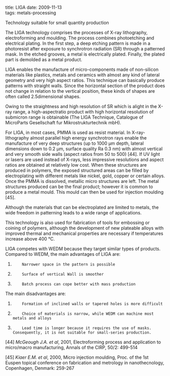 title: LIGA
date: 2009-11-13  
tags: metals-processing

Technology suitable for small quantity production

The LIGA technology comprises the processes of X-ray lithography, electroforming and moulding. The process combines photoetching and electrical plating. In the first step, a deep etching pattern is made in a photoresist after exposure to synchrotron radiation (SR) through a patterned mask. In the etched grooves, a metal is electrically plated. Finally, the plated part is demolded as a metal product.

LIGA enables the manufacture of micro-components made of non-silicon materials like plastics, metals and ceramics with almost any kind of lateral geometry and very high aspect ratios. This technique can basically produce patterns with straight walls. Since the horizontal section of the product does not change in relation to the vertical position, these kinds of shapes are often called 2.5­dimensional shapes.

Owing to the straightness and high resolution of SR which is alight in the X-ray range, a high-aspect­ratio product with high horizontal resolution of submicron range is obtainable (The LIGA Technique, Catalogue of MicroParts Gesellschaft fur Mikrostrukturtechnik mbH).

For LIGA, in most cases, PMMA is used as resist material. In X-ray-lithography almost parallel high energy synchrotron rays enable the manufacture of very deep structures (up to 1000 µm depth, lateral dimensions down to 0.2 µm, surface quality Ra 0.3 nm) with almost vertical and very smooth side walls (aspect ratios from 50 to 500) [44]. If UV light or lasers are used instead of X-rays, less impressive resolutions and aspect ratios are obtained at relatively low cost. When these structures are produced in polymers, the exposed structured areas can be filled by electroplating with different metals like nickel, gold, copper or certain alloys. Once the PMMA is dissolved, metallic micro structures are left. The metal structures produced can be the final product; however it is common to produce a metal mould. This mould can then be used for injection moulding [45].

Although the materials that can be electroplated are limited to metals, the wide freedom in patterning leads to a wide range of applications.

This technology is also used for fabrication of tools for embossing or coining of polymers, although the development of new plateable alloys with improved thermal and mechanical properties are necessary if temperatures increase above 400 °C.

LIGA competes with WEDM because they target similar types of products. Compared to WEDM, the main advantages of LIGA are:

1.         Narrower space in the pattern is possible   
2.         Surface of vertical Wall is smoother  
3.         Batch process can cope better with mass production  

The main disadvantages are:

1.         Formation of inclined walls or tapered holes is more difficult  
2.         Choice of materials is narrow, while WEDM can machine most metals and alloys  
3.         Lead time is longer because it requires the use of masks. Consequently, it is not suitable for small-series production.  
  
[44] *McGeough J.A. et al*, 2001, Electroforming process and application to micro/macro
manufacturing, Annals of the CIRP, 50/2: 499-514  

[45] *Kiaer E.M. et al*, 2000, Micro injection moulding, Proc. of the 1st Euspen topical conference on fabrication and metrology in nanothecnology, Copenhagen, Denmark: 259-267